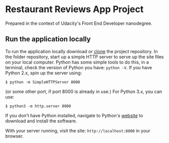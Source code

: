 
# Restaurant Reviews App Project

Prepared in the context of Udacity's Front End Developer nanodegree.

## Run the application locally

To run the application locally download or [clone](https://help.github.com/articles/cloning-a-repository/) the project repository. In the folder repository, start up a simple HTTP server to serve up the site files on your local computer. Python has some simple tools to do this, in a terminal, check the version of Python you have: `python -V`. If you have Python 2.x, spin up the server using:

    $ python -m SimpleHTTPServer 8000

(or some other port, if port 8000 is already in use.) For Python 3.x, you can use:

    $ python3 -m http.server 8000

If you don't have Python installed, navigate to Python's [website](https://www.python.org/) to download and install the software.

With your server running, visit the site: `http://localhost:8000` in your browser.